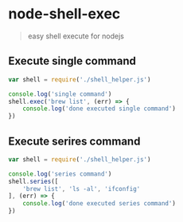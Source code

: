 # node-shell-exec
> easy shell execute for nodejs

## Execute single command

```js
var shell = require('./shell_helper.js')

console.log('single command')
shell.exec('brew list', (err) => {
    console.log('done executed single command')
})
```

## Execute serires command

```js
var shell = require('./shell_helper.js')

console.log('series command')
shell.series([
    'brew list', 'ls -al', 'ifconfig'
], (err) => {
    console.log('done executed series command')
})
```

